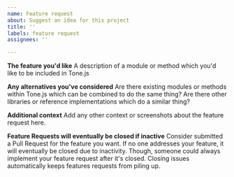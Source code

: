 ```yaml
---
name: Feature request
about: Suggest an idea for this project
title: ''
labels: feature request
assignees: ''

---
```


**The feature you'd like**
A description of a module or method which you'd like to be included in Tone.js

**Any alternatives you've considered**
Are there existing modules or methods within Tone.js which can be combined to do the same thing? Are there other libraries or reference implementations which do a similar thing? 

**Additional context**
Add any other context or screenshots about the feature request here.

**Feature Requests will eventually be closed if inactive**
Consider submitted a Pull Request for the feature you want. If no one addresses your feature, it will eventually be closed due to inactivity. Though, someone could always implement your feature request after it's closed. Closing issues automatically keeps features requests from piling up.
